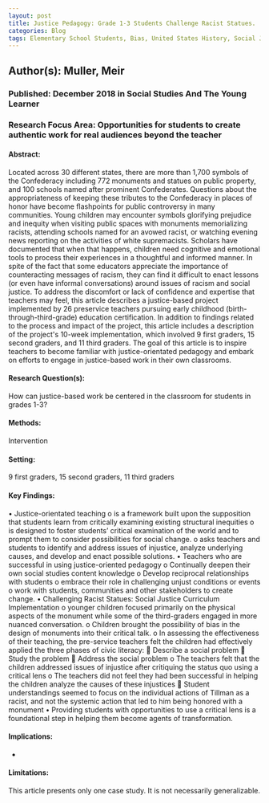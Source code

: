```yaml
---
layout: post
title: Justice Pedagogy: Grade 1-3 Students Challenge Racist Statues.
categories: Blog
tags: Elementary School Students, Bias, United States History, Social Justice, Preservice Teachers, Early Childhood Education, Teaching Methods, Social Problems, Justice Oriented Pedagogy
---
```


## Author(s): Muller, Meir

### Published: December 2018 in Social Studies And The Young Learner

### Research Focus Area: Opportunities for students to create authentic work for real audiences beyond the teacher

#### Abstract:
Located across 30 different states, there are more than 1,700 symbols of the Confederacy including 772 monuments and statues on public property, and 100 schools named after prominent Confederates. Questions about the appropriateness of keeping these tributes to the Confederacy in places of honor have become flashpoints for public controversy in many communities. Young children may encounter symbols glorifying prejudice and inequity when visiting public spaces with monuments memorializing racists, attending schools named for an avowed racist, or watching evening news reporting on the activities of white supremacists. Scholars have documented that when that happens, children need cognitive and emotional tools to process their experiences in a thoughtful and informed manner. In spite of the fact that some educators appreciate the importance of counteracting messages of racism, they can find it difficult to enact lessons (or even have informal conversations) around issues of racism and social justice. To address the discomfort or lack of confidence and expertise that teachers may feel, this article describes a justice-based project implemented by 26 preservice teachers pursuing early childhood (birth-through-third-grade) education certification. In addition to findings related to the process and impact of the project, this article includes a description of the project's 10-week implementation, which involved 9 first graders, 15 second graders, and 11 third graders. The goal of this article is to inspire teachers to become familiar with justice-orientated pedagogy and embark on efforts to engage in justice-based work in their own classrooms.


#### Research Question(s):
How can justice-based work be centered in the classroom for students in grades 1-3?


#### Methods:
Intervention


#### Setting:
9 first graders, 15 second graders, 11 third graders


#### Key Findings:
• Justice-orientated teaching  o is a framework built upon the supposition that students learn from critically examining existing structural inequities o is designed to foster students’ critical examination of the world and to prompt them to consider possibilities for social change. o asks teachers and students to identify and address issues of injustice, analyze underlying causes, and develop and enact possible solutions. • Teachers who are successful in using justice-oriented pedagogy o Continually deepen their own social studies content knowledge o Develop reciprocal relationships with students o embrace their role in challenging unjust conditions or events o work with students, communities and other stakeholders to create change. • Challenging Racist Statues: Social Justice Curriculum Implementation o younger children focused primarily on the physical aspects of the monument while some of the third-graders engaged in more nuanced conversation. o Children brought the possibility of bias in the design of monuments into their critical talk. o In assessing the effectiveness of their teaching, the pre-service teachers felt the children had effectively applied the three phases of civic literacy:  Describe a social problem  Study the problem  Address the social problem o The teachers felt that the children addressed issues of injustice after critiquing the status quo using a critical lens o The teachers did not feel they had been successful in helping the children analyze the causes of these injustices  Student understandings seemed to focus on the individual actions of Tillman as a racist, and not the systemic action that led to him being honored with a monument • Providing students with opportunities to use a critical lens is a foundational step in helping them become agents of transformation. 


#### Implications:
-


#### Limitations:
This article presents only one case study. It is not necessarily generalizable.


